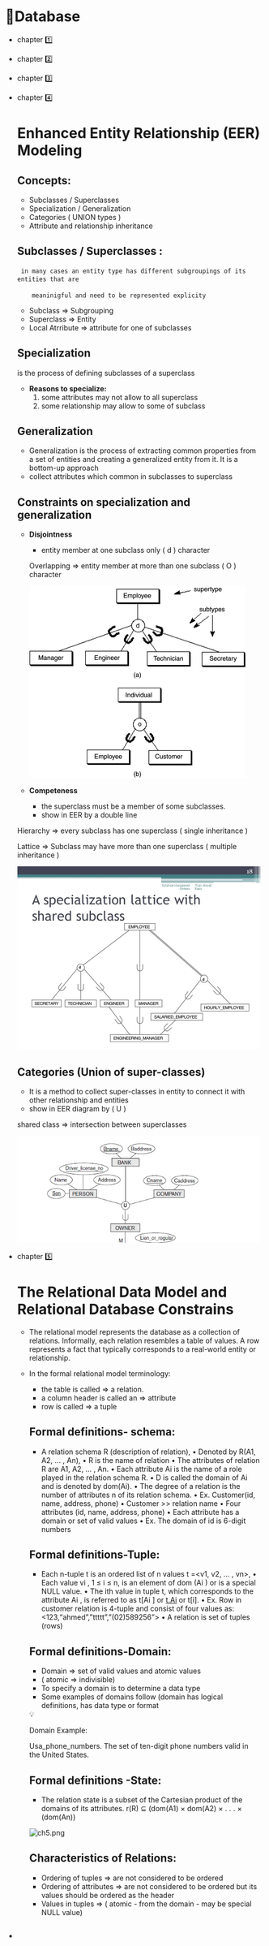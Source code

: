 # 📖Database

- chapter 1️⃣
    
    
- chapter 2️⃣
- chapter 3️⃣
- chapter 4️⃣
    
    # Enhanced Entity Relationship (EER) Modeling
    
    ## Concepts:
    
    - Subclasses / Superclasses
    - Specialization / Generalization
    - Categories ( UNION types )
    - Attribute and relationship inheritance
    
    ## Subclasses / Superclasses :
    
       in many cases an entity type has different subgroupings of its entities that are  
    
          meaninigful and need to be represented explicity
    
    - Subclass ⇒ Subgrouping
    - Superclass ⇒ Entity
    - Local Atrribute ⇒ attribute for one of subclasses
    
    ## Specialization
    
    is the process of defining subclasses of a superclass
    
    - **Reasons to specialize:**
        1. some attributes may not allow to all superclass
        2. some relationship may allow to some of subclass
    
    ## Generalization
    
    - Generalization is the process of extracting common properties from a set of entities and creating a generalized entity from it. It is a bottom-up approach
    - collect attributes which common in subclasses to superclass
    
    ## Constraints on specialization and generalization
    
    - **Disjointness**
        - entity member at one subclass only ( d ) character
        
        Overlapping ⇒ entity member at more than one subclass ( O ) character
        
        ![disjoint.gif](disjoint.gif)
        
    - **Competeness**
        - the superclass must be a member of some subclasses.
        - show in EER by a double line
    
    Hierarchy ⇒ every subclass has one superclass ( single inheritance )
    
    Lattice ⇒ Subclass may have more than one superclass ( multiple inheritance )
    
    ![complete.webp](complete.webp)
    
    ## Categories (Union of super-classes)
    
    - It is a method to collect super-classes in entity to connect it with other relationship and entities
    - show in EER diagram by ( U )
    
    shared class ⇒ intersection between superclasses
    
    ![cat.webp](cat.webp)
    
- chapter 5️⃣
    
    # The Relational Data Model and Relational Database Constrains
    
    - The relational model represents the database as
    a collection of relations. Informally, each relation
    resembles a table of values. A row represents a
    fact that typically corresponds to a real-world
    entity or relationship.
    - In the formal relational model terminology:
        - the table is called ⇒ a relation.
        - a column header is called an ⇒ attribute
        - row is called ⇒ a tuple
        
        ## Formal definitions- schema:
        
        - A relation schema R (description of relation),
        • Denoted by R(A1, A2, ... , An),
        • R is the name of relation
        • The attributes of relation R are A1, A2, ... , An.
        • Each attribute Ai is the name of a role played in the relation schema R.
        • D is called the domain of Ai and is denoted by dom(Ai).
        • The degree of a relation is the number of attributes n of its relation schema.
        • Ex. Customer(id, name, address, phone)
        • Customer >> relation name
        • Four attributes (id, name, address, phone)
        • Each attribute has a domain or set of valid values
        • Ex. The domain of id is 6-digit numbers
        
        ## Formal definitions-Tuple:
        
        - Each n-tuple t is an ordered list of n values t =<v1, v2, ... , vn>,
        • Each value vi , 1 ≤ i ≤ n, is an element of dom (Ai ) or is a special NULL
        value.
        • The ith value in tuple t, which corresponds to the attribute Ai , is
        referred to as t[Ai ] or [t.Ai](http://t.ai/) or t[i].
        • Ex. Row in customer relation is 4-tuple and consist of four values as:
                  <123,“ahmed”,”ttttt”,”(02)589256”>
        • A relation is set of tuples (rows)
        
        ## Formal definitions-Domain:
        
        - Domain ⇒ set of valid values and atomic values
        - ( atomic ⇒ indivisible)
        - To specify a domain is to determine a data type
        - Some examples of domains follow (domain has logical definitions, has data type or format
        
        <aside>
        💡
        
        Domain Example:
        
        Usa_phone_numbers. The set of ten-digit phone        numbers valid in the United
        States.
        
        </aside>
        
        ## Formal definitions -State:
        
        - The relation state is a subset of the Cartesian product of the
        domains of its attributes.  r(R) ⊆ (dom(A1) × dom(A2) × . . . × (dom(An))
        
        ![ch5.png](ch5.png)
        
        ## Characteristics of Relations:
        
        - Ordering of tuples ⇒ are not considered to be ordered
        - Ordering of attributes ⇒ are not considered to be ordered but its values should be ordered as the header
        - Values in tuples ⇒ ( atomic - from the domain - may be special NULL value)

## 

-
